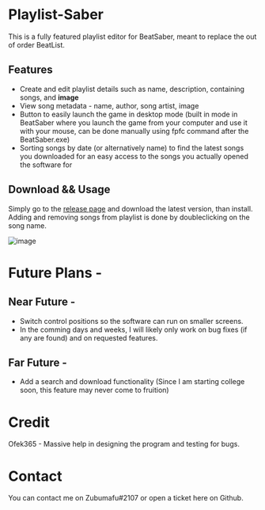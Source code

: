 # Playlist-Saber
This is a fully featured playlist editor for BeatSaber, meant to replace the out of order BeatList.

## Features

- Create and edit playlist details such as name, description, containing songs, and **image**
- View song metadata - name, author, song artist, image
- Button to easily launch the game in desktop mode (built in mode in BeatSaber where you launch the game from your computer and use it with your mouse, can be done manually using fpfc command after the BeatSaber.exe)
- Sorting songs by date (or alternatively name) to find the latest songs you downloaded for an easy access to the songs you actually opened the software for


## Download && Usage
Simply go to the [release page](https://github.com/Zoobumafu/Playlist-Saber/releases) and download the latest version, than install.
Adding and removing songs from playlist is done by doubleclicking on the song name.

![image](https://user-images.githubusercontent.com/81674290/135576115-2dc28c7c-0578-47ec-ba3f-103a58e5bb8e.png)

# Future Plans - 
## Near Future -
- Switch control positions so the software can run on smaller screens.
- In the comming days and weeks, I will likely only work on bug fixes (if any are found) and on requested features.

## Far Future - 
- Add a search and download functionality (Since I am starting college soon, this feature may never come to fruition)

# Credit 

Ofek365 - Massive help in designing the program and testing for bugs.

# Contact
You can contact me on Zubumafu#2107 or open a ticket here on Github.

